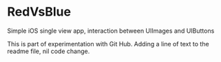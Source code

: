 # RedVsBlue
Simple iOS single view app, interaction between UIImages and UIButtons

This is part of experimentation with Git Hub.  Adding a line of text to the readme file, nil code change.


